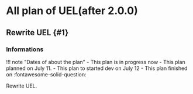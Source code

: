 <!--The plans of UEL-->
# All plan of UEL(after 2.0.0)

## Rewrite UEL {#1}
### Informations
!!! note "Dates of about the plan"
    - This plan is in progress now
    - This plan planned on July 11.
    - This plan to started dev on July 12
    - This plan finished on :fontawesome-solid-question:

Rewrite UEL.
